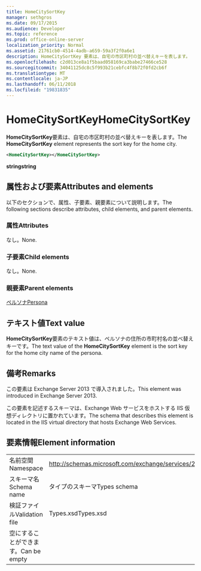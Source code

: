 ```yaml
---
title: HomeCitySortKey
manager: sethgros
ms.date: 09/17/2015
ms.audience: Developer
ms.topic: reference
ms.prod: office-online-server
localization_priority: Normal
ms.assetid: 21761cb0-4514-4adb-a659-59a3f2f0a6e1
description: HomeCitySortKey 要素は、自宅の市区町村の並べ替えキーを表します。
ms.openlocfilehash: c2d013ce8a1f5baad058169ca3babe27466ce528
ms.sourcegitcommit: 34041125dc8c5f993b21cebfc4f8b72f0fd2cb6f
ms.translationtype: MT
ms.contentlocale: ja-JP
ms.lasthandoff: 06/11/2018
ms.locfileid: "19831835"
---
```

# <a name="homecitysortkey"></a><span data-ttu-id="ff6cc-103">HomeCitySortKey</span><span class="sxs-lookup"><span data-stu-id="ff6cc-103">HomeCitySortKey</span></span>

<span data-ttu-id="ff6cc-104">**HomeCitySortKey**要素は、自宅の市区町村の並べ替えキーを表します。</span><span class="sxs-lookup"><span data-stu-id="ff6cc-104">The **HomeCitySortKey** element represents the sort key for the home city.</span></span> 
  
```XML
<HomeCitySortKey></HomeCitySortKey>
```

 <span data-ttu-id="ff6cc-105">**string**</span><span class="sxs-lookup"><span data-stu-id="ff6cc-105">**string**</span></span>
## <a name="attributes-and-elements"></a><span data-ttu-id="ff6cc-106">属性および要素</span><span class="sxs-lookup"><span data-stu-id="ff6cc-106">Attributes and elements</span></span>

<span data-ttu-id="ff6cc-107">以下のセクションで、属性、子要素、親要素について説明します。</span><span class="sxs-lookup"><span data-stu-id="ff6cc-107">The following sections describe attributes, child elements, and parent elements.</span></span>
  
### <a name="attributes"></a><span data-ttu-id="ff6cc-108">属性</span><span class="sxs-lookup"><span data-stu-id="ff6cc-108">Attributes</span></span>

<span data-ttu-id="ff6cc-109">なし。</span><span class="sxs-lookup"><span data-stu-id="ff6cc-109">None.</span></span>
  
### <a name="child-elements"></a><span data-ttu-id="ff6cc-110">子要素</span><span class="sxs-lookup"><span data-stu-id="ff6cc-110">Child elements</span></span>

<span data-ttu-id="ff6cc-111">なし。</span><span class="sxs-lookup"><span data-stu-id="ff6cc-111">None.</span></span>
  
### <a name="parent-elements"></a><span data-ttu-id="ff6cc-112">親要素</span><span class="sxs-lookup"><span data-stu-id="ff6cc-112">Parent elements</span></span>

[<span data-ttu-id="ff6cc-113">ペルソナ</span><span class="sxs-lookup"><span data-stu-id="ff6cc-113">Persona</span></span>](persona.md)
  
## <a name="text-value"></a><span data-ttu-id="ff6cc-114">テキスト値</span><span class="sxs-lookup"><span data-stu-id="ff6cc-114">Text value</span></span>

<span data-ttu-id="ff6cc-115">**HomeCitySortKey**要素のテキスト値は、ペルソナの住所の市町村名の並べ替えキーです。</span><span class="sxs-lookup"><span data-stu-id="ff6cc-115">The text value of the **HomeCitySortKey** element is the sort key for the home city name of the persona.</span></span> 
  
## <a name="remarks"></a><span data-ttu-id="ff6cc-116">備考</span><span class="sxs-lookup"><span data-stu-id="ff6cc-116">Remarks</span></span>

<span data-ttu-id="ff6cc-117">この要素は Exchange Server 2013 で導入されました。</span><span class="sxs-lookup"><span data-stu-id="ff6cc-117">This element was introduced in Exchange Server 2013.</span></span>
  
<span data-ttu-id="ff6cc-118">この要素を記述するスキーマは、Exchange Web サービスをホストする IIS 仮想ディレクトリに置かれています。</span><span class="sxs-lookup"><span data-stu-id="ff6cc-118">The schema that describes this element is located in the IIS virtual directory that hosts Exchange Web Services.</span></span>
  
## <a name="element-information"></a><span data-ttu-id="ff6cc-119">要素情報</span><span class="sxs-lookup"><span data-stu-id="ff6cc-119">Element information</span></span>

|||
|:-----|:-----|
|<span data-ttu-id="ff6cc-120">名前空間</span><span class="sxs-lookup"><span data-stu-id="ff6cc-120">Namespace</span></span>  <br/> |http://schemas.microsoft.com/exchange/services/2006/types  <br/> |
|<span data-ttu-id="ff6cc-121">スキーマ名</span><span class="sxs-lookup"><span data-stu-id="ff6cc-121">Schema name</span></span>  <br/> |<span data-ttu-id="ff6cc-122">タイプのスキーマ</span><span class="sxs-lookup"><span data-stu-id="ff6cc-122">Types schema</span></span>  <br/> |
|<span data-ttu-id="ff6cc-123">検証ファイル</span><span class="sxs-lookup"><span data-stu-id="ff6cc-123">Validation file</span></span>  <br/> |<span data-ttu-id="ff6cc-124">Types.xsd</span><span class="sxs-lookup"><span data-stu-id="ff6cc-124">Types.xsd</span></span>  <br/> |
|<span data-ttu-id="ff6cc-125">空にすることができます。</span><span class="sxs-lookup"><span data-stu-id="ff6cc-125">Can be empty</span></span>  <br/> ||
   

